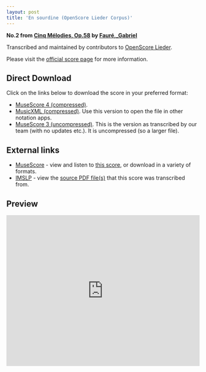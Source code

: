 ```yaml
---
layout: post
title: 'En sourdine (OpenScore Lieder Corpus)'
---
```


__No.2 from [Cinq Mélodies, Op.58](https://fourscoreandmore.org/OpenScore/Faur%C3%A9%2C_Gabriel/Cinq_M%C3%A9lodies%2C_Op.58/) by [Fauré,_Gabriel](https://fourscoreandmore.org/OpenScore/Faur%C3%A9%2C_Gabriel)__

Transcribed and maintained by contributors to [OpenScore Lieder].

Please visit the [official score page] for more information.

[official score page]: https://musescore.com/openscore-lieder-corpus/scores/5626070
[OpenScore Lieder]: https://musescore.com/openscore-lieder-corpus

## Direct Download

Click on the links below to download the score in your preferred format:
- [MuseScore 4 (compressed)](https://fourscoreandmore.org/OpenScore/Faur%C3%A9%2C_Gabriel/Cinq_M%C3%A9lodies%2C_Op.58/2_En_sourdine.mscz).
- [MusicXML (compressed)](https://fourscoreandmore.org/OpenScore/Faur%C3%A9%2C_Gabriel/Cinq_M%C3%A9lodies%2C_Op.58/2_En_sourdine.mxl). Use this version to open the file in other notation apps.
- [MuseScore 3 (uncompressed)](https://raw.githubusercontent.com/OpenScore/Lieder/refs/heads/main/scores/Faur%C3%A9%2C_Gabriel/Cinq_M%C3%A9lodies%2C_Op.58/2_En_sourdine/lc5626070.mscx). This is the version as transcribed by our team (with no updates etc.). It is uncompressed (so a larger file).

## External links

- [MuseScore] - view and listen to [this score][MuseScore], or download in a variety of formats.
- [IMSLP] - view the [source PDF file(s)][IMSLP] that this score was transcribed from.

[MuseScore]: https://musescore.com/score/5626070
[IMSLP]: https://imslp.org/wiki/Special:ReverseLookup/24127

## Preview

<iframe width="100%" height="394" src="https://musescore.com/openscore-lieder-corpus/scores/5626070/embed" frameborder="0" allowfullscreen allow="autoplay; fullscreen"></iframe>
